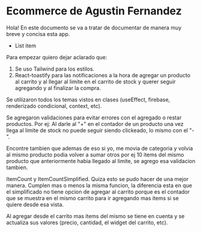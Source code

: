 # Ecommerce de Agustin Fernandez

Hola! En este documento se va a tratar de documentar de manera muy breve y concisa esta app.

- List item

Para empezar quiero dejar aclarado que:

 1. Se uso Tailwind para los estilos.
 2. React-toastify para las notificaciones a la hora de agregar un producto al carrito y al llegar al limite en el carrito de stock y querer seguir agregando y al finalizar la compra.

Se utilizaron todos los temas vistos en clases (useEffect, firebase, renderizado condicional, context, etc).

Se agregaron validaciones para evitar errores con el agregado o restar productos. Por ej: Al darle al "+" en el contador de un producto una vez llega al limite de stock no puede seguir siendo clickeado, lo mismo con el "-".

Encontre tambien que ademas de eso si yo, me movia de categoria y volvia al mismo producto podia volver a sumar otros por ej 10 items del mismo producto que anteriormente habia llegado al limite, se agrego esa validacion tambien.

ItemCount y ItemCountSimplified. Quiza esto se pudo hacer de una mejor manera. Cumplen mas o menos la misma funcion, la diferencia esta en que el simplificado no tiene opcion de agregar al carrito porque es el contador que se muestra en el mismo carrito para ir agregando mas items si se quiere desde esa vista.

Al agregar desde el carrito mas items del mismo se tiene en cuenta y se actualiza sus valores (precio, cantidad, el widget del carrito, etc).
